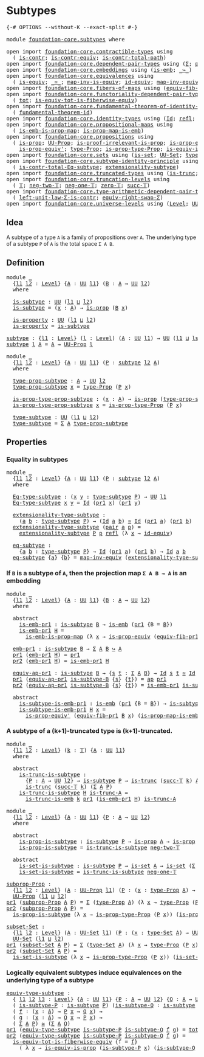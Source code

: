 # Subtypes

<pre class="Agda"><a id="21" class="Symbol">{-#</a> <a id="25" class="Keyword">OPTIONS</a> <a id="33" class="Pragma">--without-K</a> <a id="45" class="Pragma">--exact-split</a> <a id="59" class="Symbol">#-}</a>

<a id="64" class="Keyword">module</a> <a id="71" href="foundation-core.subtypes.html" class="Module">foundation-core.subtypes</a> <a id="96" class="Keyword">where</a>

<a id="103" class="Keyword">open</a> <a id="108" class="Keyword">import</a> <a id="115" href="foundation-core.contractible-types.html" class="Module">foundation-core.contractible-types</a> <a id="150" class="Keyword">using</a>
  <a id="158" class="Symbol">(</a> <a id="160" href="foundation-core.contractible-types.html#925" class="Function">is-contr</a><a id="168" class="Symbol">;</a> <a id="170" href="foundation-core.contractible-types.html#3230" class="Function">is-contr-equiv</a><a id="184" class="Symbol">;</a> <a id="186" href="foundation-core.contractible-types.html#1970" class="Function">is-contr-total-path</a><a id="205" class="Symbol">)</a>
<a id="207" class="Keyword">open</a> <a id="212" class="Keyword">import</a> <a id="219" href="foundation-core.dependent-pair-types.html" class="Module">foundation-core.dependent-pair-types</a> <a id="256" class="Keyword">using</a> <a id="262" class="Symbol">(</a><a id="263" href="foundation-core.dependent-pair-types.html#502" class="Record">Σ</a><a id="264" class="Symbol">;</a> <a id="266" href="foundation-core.dependent-pair-types.html#575" class="InductiveConstructor">pair</a><a id="270" class="Symbol">;</a> <a id="272" href="foundation-core.dependent-pair-types.html#592" class="Field">pr1</a><a id="275" class="Symbol">;</a> <a id="277" href="foundation-core.dependent-pair-types.html#604" class="Field">pr2</a><a id="280" class="Symbol">)</a>
<a id="282" class="Keyword">open</a> <a id="287" class="Keyword">import</a> <a id="294" href="foundation-core.embeddings.html" class="Module">foundation-core.embeddings</a> <a id="321" class="Keyword">using</a> <a id="327" class="Symbol">(</a><a id="328" href="foundation-core.embeddings.html#980" class="Function">is-emb</a><a id="334" class="Symbol">;</a> <a id="336" href="foundation-core.embeddings.html#1062" class="Function Operator">_↪_</a><a id="339" class="Symbol">)</a>
<a id="341" class="Keyword">open</a> <a id="346" class="Keyword">import</a> <a id="353" href="foundation-core.equivalences.html" class="Module">foundation-core.equivalences</a> <a id="382" class="Keyword">using</a>
  <a id="390" class="Symbol">(</a> <a id="392" href="foundation-core.equivalences.html#1542" class="Function">is-equiv</a><a id="400" class="Symbol">;</a> <a id="402" href="foundation-core.equivalences.html#1607" class="Function Operator">_≃_</a><a id="405" class="Symbol">;</a> <a id="407" href="foundation-core.equivalences.html#4173" class="Function">map-inv-is-equiv</a><a id="423" class="Symbol">;</a> <a id="425" href="foundation-core.equivalences.html#2480" class="Function">id-equiv</a><a id="433" class="Symbol">;</a> <a id="435" href="foundation-core.equivalences.html#5022" class="Function">map-inv-equiv</a><a id="448" class="Symbol">)</a>
<a id="450" class="Keyword">open</a> <a id="455" class="Keyword">import</a> <a id="462" href="foundation-core.fibers-of-maps.html" class="Module">foundation-core.fibers-of-maps</a> <a id="493" class="Keyword">using</a> <a id="499" class="Symbol">(</a><a id="500" href="foundation-core.fibers-of-maps.html#3592" class="Function">equiv-fib-pr1</a><a id="513" class="Symbol">)</a>
<a id="515" class="Keyword">open</a> <a id="520" class="Keyword">import</a> <a id="527" href="foundation-core.functoriality-dependent-pair-types.html" class="Module">foundation-core.functoriality-dependent-pair-types</a> <a id="578" class="Keyword">using</a>
  <a id="586" class="Symbol">(</a> <a id="588" href="foundation-core.functoriality-dependent-pair-types.html#1881" class="Function">tot</a><a id="591" class="Symbol">;</a> <a id="593" href="foundation-core.functoriality-dependent-pair-types.html#5869" class="Function">is-equiv-tot-is-fiberwise-equiv</a><a id="624" class="Symbol">)</a>
<a id="626" class="Keyword">open</a> <a id="631" class="Keyword">import</a> <a id="638" href="foundation-core.fundamental-theorem-of-identity-types.html" class="Module">foundation-core.fundamental-theorem-of-identity-types</a> <a id="692" class="Keyword">using</a>
  <a id="700" class="Symbol">(</a> <a id="702" href="foundation-core.fundamental-theorem-of-identity-types.html#1888" class="Function">fundamental-theorem-id</a><a id="724" class="Symbol">)</a>
<a id="726" class="Keyword">open</a> <a id="731" class="Keyword">import</a> <a id="738" href="foundation-core.identity-types.html" class="Module">foundation-core.identity-types</a> <a id="769" class="Keyword">using</a> <a id="775" class="Symbol">(</a><a id="776" href="foundation-core.identity-types.html#641" class="Datatype">Id</a><a id="778" class="Symbol">;</a> <a id="780" href="foundation-core.identity-types.html#694" class="InductiveConstructor">refl</a><a id="784" class="Symbol">;</a> <a id="786" href="foundation-core.identity-types.html#2853" class="Function">ap</a><a id="788" class="Symbol">)</a>
<a id="790" class="Keyword">open</a> <a id="795" class="Keyword">import</a> <a id="802" href="foundation-core.propositional-maps.html" class="Module">foundation-core.propositional-maps</a> <a id="837" class="Keyword">using</a>
  <a id="845" class="Symbol">(</a> <a id="847" href="foundation-core.propositional-maps.html#1524" class="Function">is-emb-is-prop-map</a><a id="865" class="Symbol">;</a> <a id="867" href="foundation-core.propositional-maps.html#1866" class="Function">is-prop-map-is-emb</a><a id="885" class="Symbol">)</a>
<a id="887" class="Keyword">open</a> <a id="892" class="Keyword">import</a> <a id="899" href="foundation-core.propositions.html" class="Module">foundation-core.propositions</a> <a id="928" class="Keyword">using</a>
  <a id="936" class="Symbol">(</a> <a id="938" href="foundation-core.propositions.html#1246" class="Function">is-prop</a><a id="945" class="Symbol">;</a> <a id="947" href="foundation-core.propositions.html#1322" class="Function">UU-Prop</a><a id="954" class="Symbol">;</a> <a id="956" href="foundation-core.propositions.html#2978" class="Function">is-proof-irrelevant-is-prop</a><a id="983" class="Symbol">;</a> <a id="985" href="foundation-core.propositions.html#4457" class="Function">is-prop-equiv</a><a id="998" class="Symbol">;</a>
    <a id="1004" href="foundation-core.propositions.html#4815" class="Function">is-prop-equiv&#39;</a><a id="1018" class="Symbol">;</a> <a id="1020" href="foundation-core.propositions.html#1424" class="Function">type-Prop</a><a id="1029" class="Symbol">;</a> <a id="1031" href="foundation-core.propositions.html#1491" class="Function">is-prop-type-Prop</a><a id="1048" class="Symbol">;</a> <a id="1050" href="foundation-core.propositions.html#3624" class="Function">is-equiv-is-prop</a><a id="1066" class="Symbol">)</a>
<a id="1068" class="Keyword">open</a> <a id="1073" class="Keyword">import</a> <a id="1080" href="foundation-core.sets.html" class="Module">foundation-core.sets</a> <a id="1101" class="Keyword">using</a> <a id="1107" class="Symbol">(</a><a id="1108" href="foundation-core.sets.html#1099" class="Function">is-set</a><a id="1114" class="Symbol">;</a> <a id="1116" href="foundation-core.sets.html#1177" class="Function">UU-Set</a><a id="1122" class="Symbol">;</a> <a id="1124" href="foundation-core.sets.html#1291" class="Function">type-Set</a><a id="1132" class="Symbol">;</a> <a id="1134" href="foundation-core.sets.html#1342" class="Function">is-set-type-Set</a><a id="1149" class="Symbol">)</a>
<a id="1151" class="Keyword">open</a> <a id="1156" class="Keyword">import</a> <a id="1163" href="foundation-core.subtype-identity-principle.html" class="Module">foundation-core.subtype-identity-principle</a> <a id="1206" class="Keyword">using</a>
  <a id="1214" class="Symbol">(</a> <a id="1216" href="foundation-core.subtype-identity-principle.html#1572" class="Function">is-contr-total-Eq-subtype</a><a id="1241" class="Symbol">;</a> <a id="1243" href="foundation-core.subtype-identity-principle.html#3178" class="Function">extensionality-subtype</a><a id="1265" class="Symbol">)</a>
<a id="1267" class="Keyword">open</a> <a id="1272" class="Keyword">import</a> <a id="1279" href="foundation-core.truncated-types.html" class="Module">foundation-core.truncated-types</a> <a id="1311" class="Keyword">using</a> <a id="1317" class="Symbol">(</a><a id="1318" href="foundation-core.truncated-types.html#1466" class="Function">is-trunc</a><a id="1326" class="Symbol">;</a> <a id="1328" href="foundation-core.truncated-types.html#4942" class="Function">is-trunc-is-emb</a><a id="1343" class="Symbol">)</a>
<a id="1345" class="Keyword">open</a> <a id="1350" class="Keyword">import</a> <a id="1357" href="foundation-core.truncation-levels.html" class="Module">foundation-core.truncation-levels</a> <a id="1391" class="Keyword">using</a>
  <a id="1399" class="Symbol">(</a> <a id="1401" href="foundation-core.truncation-levels.html#382" class="Datatype">𝕋</a><a id="1402" class="Symbol">;</a> <a id="1404" href="foundation-core.truncation-levels.html#403" class="InductiveConstructor">neg-two-𝕋</a><a id="1413" class="Symbol">;</a> <a id="1415" href="foundation-core.truncation-levels.html#435" class="Function">neg-one-𝕋</a><a id="1424" class="Symbol">;</a> <a id="1426" href="foundation-core.truncation-levels.html#479" class="Function">zero-𝕋</a><a id="1432" class="Symbol">;</a> <a id="1434" href="foundation-core.truncation-levels.html#419" class="InductiveConstructor">succ-𝕋</a><a id="1440" class="Symbol">)</a>
<a id="1442" class="Keyword">open</a> <a id="1447" class="Keyword">import</a> <a id="1454" href="foundation-core.type-arithmetic-dependent-pair-types.html" class="Module">foundation-core.type-arithmetic-dependent-pair-types</a> <a id="1507" class="Keyword">using</a>
  <a id="1515" class="Symbol">(</a> <a id="1517" href="foundation-core.type-arithmetic-dependent-pair-types.html#3077" class="Function">left-unit-law-Σ-is-contr</a><a id="1541" class="Symbol">;</a> <a id="1543" href="foundation-core.type-arithmetic-dependent-pair-types.html#11499" class="Function">equiv-right-swap-Σ</a><a id="1561" class="Symbol">)</a>
<a id="1563" class="Keyword">open</a> <a id="1568" class="Keyword">import</a> <a id="1575" href="foundation-core.universe-levels.html" class="Module">foundation-core.universe-levels</a> <a id="1607" class="Keyword">using</a> <a id="1613" class="Symbol">(</a><a id="1614" href="Agda.Primitive.html#597" class="Postulate">Level</a><a id="1619" class="Symbol">;</a> <a id="1621" href="foundation-core.universe-levels.html#222" class="Primitive">UU</a><a id="1623" class="Symbol">;</a> <a id="1625" href="Agda.Primitive.html#810" class="Primitive Operator">_⊔_</a><a id="1628" class="Symbol">;</a> <a id="1630" href="Agda.Primitive.html#780" class="Primitive">lsuc</a><a id="1634" class="Symbol">)</a>
</pre>
## Idea

A subtype of a type `A` is a family of propositions over `A`. The underlying type of a subtype `P` of `A` is the total space `Σ A B`. 

## Definition

<pre class="Agda"><a id="1809" class="Keyword">module</a> <a id="1816" href="foundation-core.subtypes.html#1816" class="Module">_</a>
  <a id="1820" class="Symbol">{</a><a id="1821" href="foundation-core.subtypes.html#1821" class="Bound">l1</a> <a id="1824" href="foundation-core.subtypes.html#1824" class="Bound">l2</a> <a id="1827" class="Symbol">:</a> <a id="1829" href="Agda.Primitive.html#597" class="Postulate">Level</a><a id="1834" class="Symbol">}</a> <a id="1836" class="Symbol">{</a><a id="1837" href="foundation-core.subtypes.html#1837" class="Bound">A</a> <a id="1839" class="Symbol">:</a> <a id="1841" href="foundation-core.universe-levels.html#222" class="Primitive">UU</a> <a id="1844" href="foundation-core.subtypes.html#1821" class="Bound">l1</a><a id="1846" class="Symbol">}</a> <a id="1848" class="Symbol">(</a><a id="1849" href="foundation-core.subtypes.html#1849" class="Bound">B</a> <a id="1851" class="Symbol">:</a> <a id="1853" href="foundation-core.subtypes.html#1837" class="Bound">A</a> <a id="1855" class="Symbol">→</a> <a id="1857" href="foundation-core.universe-levels.html#222" class="Primitive">UU</a> <a id="1860" href="foundation-core.subtypes.html#1824" class="Bound">l2</a><a id="1862" class="Symbol">)</a>
  <a id="1866" class="Keyword">where</a>

  <a id="1875" href="foundation-core.subtypes.html#1875" class="Function">is-subtype</a> <a id="1886" class="Symbol">:</a> <a id="1888" href="foundation-core.universe-levels.html#222" class="Primitive">UU</a> <a id="1891" class="Symbol">(</a><a id="1892" href="foundation-core.subtypes.html#1821" class="Bound">l1</a> <a id="1895" href="Agda.Primitive.html#810" class="Primitive Operator">⊔</a> <a id="1897" href="foundation-core.subtypes.html#1824" class="Bound">l2</a><a id="1899" class="Symbol">)</a>
  <a id="1903" href="foundation-core.subtypes.html#1875" class="Function">is-subtype</a> <a id="1914" class="Symbol">=</a> <a id="1916" class="Symbol">(</a><a id="1917" href="foundation-core.subtypes.html#1917" class="Bound">x</a> <a id="1919" class="Symbol">:</a> <a id="1921" href="foundation-core.subtypes.html#1837" class="Bound">A</a><a id="1922" class="Symbol">)</a> <a id="1924" class="Symbol">→</a> <a id="1926" href="foundation-core.propositions.html#1246" class="Function">is-prop</a> <a id="1934" class="Symbol">(</a><a id="1935" href="foundation-core.subtypes.html#1849" class="Bound">B</a> <a id="1937" href="foundation-core.subtypes.html#1917" class="Bound">x</a><a id="1938" class="Symbol">)</a>

  <a id="1943" href="foundation-core.subtypes.html#1943" class="Function">is-property</a> <a id="1955" class="Symbol">:</a> <a id="1957" href="foundation-core.universe-levels.html#222" class="Primitive">UU</a> <a id="1960" class="Symbol">(</a><a id="1961" href="foundation-core.subtypes.html#1821" class="Bound">l1</a> <a id="1964" href="Agda.Primitive.html#810" class="Primitive Operator">⊔</a> <a id="1966" href="foundation-core.subtypes.html#1824" class="Bound">l2</a><a id="1968" class="Symbol">)</a>
  <a id="1972" href="foundation-core.subtypes.html#1943" class="Function">is-property</a> <a id="1984" class="Symbol">=</a> <a id="1986" href="foundation-core.subtypes.html#1875" class="Function">is-subtype</a>

<a id="subtype"></a><a id="1998" href="foundation-core.subtypes.html#1998" class="Function">subtype</a> <a id="2006" class="Symbol">:</a> <a id="2008" class="Symbol">{</a><a id="2009" href="foundation-core.subtypes.html#2009" class="Bound">l1</a> <a id="2012" class="Symbol">:</a> <a id="2014" href="Agda.Primitive.html#597" class="Postulate">Level</a><a id="2019" class="Symbol">}</a> <a id="2021" class="Symbol">(</a><a id="2022" href="foundation-core.subtypes.html#2022" class="Bound">l</a> <a id="2024" class="Symbol">:</a> <a id="2026" href="Agda.Primitive.html#597" class="Postulate">Level</a><a id="2031" class="Symbol">)</a> <a id="2033" class="Symbol">(</a><a id="2034" href="foundation-core.subtypes.html#2034" class="Bound">A</a> <a id="2036" class="Symbol">:</a> <a id="2038" href="foundation-core.universe-levels.html#222" class="Primitive">UU</a> <a id="2041" href="foundation-core.subtypes.html#2009" class="Bound">l1</a><a id="2043" class="Symbol">)</a> <a id="2045" class="Symbol">→</a> <a id="2047" href="foundation-core.universe-levels.html#222" class="Primitive">UU</a> <a id="2050" class="Symbol">(</a><a id="2051" href="foundation-core.subtypes.html#2009" class="Bound">l1</a> <a id="2054" href="Agda.Primitive.html#810" class="Primitive Operator">⊔</a> <a id="2056" href="Agda.Primitive.html#780" class="Primitive">lsuc</a> <a id="2061" href="foundation-core.subtypes.html#2022" class="Bound">l</a><a id="2062" class="Symbol">)</a>
<a id="2064" href="foundation-core.subtypes.html#1998" class="Function">subtype</a> <a id="2072" href="foundation-core.subtypes.html#2072" class="Bound">l</a> <a id="2074" href="foundation-core.subtypes.html#2074" class="Bound">A</a> <a id="2076" class="Symbol">=</a> <a id="2078" href="foundation-core.subtypes.html#2074" class="Bound">A</a> <a id="2080" class="Symbol">→</a> <a id="2082" href="foundation-core.propositions.html#1322" class="Function">UU-Prop</a> <a id="2090" href="foundation-core.subtypes.html#2072" class="Bound">l</a>

<a id="2093" class="Keyword">module</a> <a id="2100" href="foundation-core.subtypes.html#2100" class="Module">_</a>
  <a id="2104" class="Symbol">{</a><a id="2105" href="foundation-core.subtypes.html#2105" class="Bound">l1</a> <a id="2108" href="foundation-core.subtypes.html#2108" class="Bound">l2</a> <a id="2111" class="Symbol">:</a> <a id="2113" href="Agda.Primitive.html#597" class="Postulate">Level</a><a id="2118" class="Symbol">}</a> <a id="2120" class="Symbol">{</a><a id="2121" href="foundation-core.subtypes.html#2121" class="Bound">A</a> <a id="2123" class="Symbol">:</a> <a id="2125" href="foundation-core.universe-levels.html#222" class="Primitive">UU</a> <a id="2128" href="foundation-core.subtypes.html#2105" class="Bound">l1</a><a id="2130" class="Symbol">}</a> <a id="2132" class="Symbol">(</a><a id="2133" href="foundation-core.subtypes.html#2133" class="Bound">P</a> <a id="2135" class="Symbol">:</a> <a id="2137" href="foundation-core.subtypes.html#1998" class="Function">subtype</a> <a id="2145" href="foundation-core.subtypes.html#2108" class="Bound">l2</a> <a id="2148" href="foundation-core.subtypes.html#2121" class="Bound">A</a><a id="2149" class="Symbol">)</a>
  <a id="2153" class="Keyword">where</a>

  <a id="2162" href="foundation-core.subtypes.html#2162" class="Function">type-prop-subtype</a> <a id="2180" class="Symbol">:</a> <a id="2182" href="foundation-core.subtypes.html#2121" class="Bound">A</a> <a id="2184" class="Symbol">→</a> <a id="2186" href="foundation-core.universe-levels.html#222" class="Primitive">UU</a> <a id="2189" href="foundation-core.subtypes.html#2108" class="Bound">l2</a>
  <a id="2194" href="foundation-core.subtypes.html#2162" class="Function">type-prop-subtype</a> <a id="2212" href="foundation-core.subtypes.html#2212" class="Bound">x</a> <a id="2214" class="Symbol">=</a> <a id="2216" href="foundation-core.propositions.html#1424" class="Function">type-Prop</a> <a id="2226" class="Symbol">(</a><a id="2227" href="foundation-core.subtypes.html#2133" class="Bound">P</a> <a id="2229" href="foundation-core.subtypes.html#2212" class="Bound">x</a><a id="2230" class="Symbol">)</a>

  <a id="2235" href="foundation-core.subtypes.html#2235" class="Function">is-prop-type-prop-subtype</a> <a id="2261" class="Symbol">:</a> <a id="2263" class="Symbol">(</a><a id="2264" href="foundation-core.subtypes.html#2264" class="Bound">x</a> <a id="2266" class="Symbol">:</a> <a id="2268" href="foundation-core.subtypes.html#2121" class="Bound">A</a><a id="2269" class="Symbol">)</a> <a id="2271" class="Symbol">→</a> <a id="2273" href="foundation-core.propositions.html#1246" class="Function">is-prop</a> <a id="2281" class="Symbol">(</a><a id="2282" href="foundation-core.subtypes.html#2162" class="Function">type-prop-subtype</a> <a id="2300" href="foundation-core.subtypes.html#2264" class="Bound">x</a><a id="2301" class="Symbol">)</a>
  <a id="2305" href="foundation-core.subtypes.html#2235" class="Function">is-prop-type-prop-subtype</a> <a id="2331" href="foundation-core.subtypes.html#2331" class="Bound">x</a> <a id="2333" class="Symbol">=</a> <a id="2335" href="foundation-core.propositions.html#1491" class="Function">is-prop-type-Prop</a> <a id="2353" class="Symbol">(</a><a id="2354" href="foundation-core.subtypes.html#2133" class="Bound">P</a> <a id="2356" href="foundation-core.subtypes.html#2331" class="Bound">x</a><a id="2357" class="Symbol">)</a>

  <a id="2362" href="foundation-core.subtypes.html#2362" class="Function">type-subtype</a> <a id="2375" class="Symbol">:</a> <a id="2377" href="foundation-core.universe-levels.html#222" class="Primitive">UU</a> <a id="2380" class="Symbol">(</a><a id="2381" href="foundation-core.subtypes.html#2105" class="Bound">l1</a> <a id="2384" href="Agda.Primitive.html#810" class="Primitive Operator">⊔</a> <a id="2386" href="foundation-core.subtypes.html#2108" class="Bound">l2</a><a id="2388" class="Symbol">)</a>
  <a id="2392" href="foundation-core.subtypes.html#2362" class="Function">type-subtype</a> <a id="2405" class="Symbol">=</a> <a id="2407" href="foundation-core.dependent-pair-types.html#502" class="Record">Σ</a> <a id="2409" href="foundation-core.subtypes.html#2121" class="Bound">A</a> <a id="2411" href="foundation-core.subtypes.html#2162" class="Function">type-prop-subtype</a>
</pre>
## Properties

### Equality in subtypes

<pre class="Agda"><a id="2483" class="Keyword">module</a> <a id="2490" href="foundation-core.subtypes.html#2490" class="Module">_</a>
  <a id="2494" class="Symbol">{</a><a id="2495" href="foundation-core.subtypes.html#2495" class="Bound">l1</a> <a id="2498" href="foundation-core.subtypes.html#2498" class="Bound">l2</a> <a id="2501" class="Symbol">:</a> <a id="2503" href="Agda.Primitive.html#597" class="Postulate">Level</a><a id="2508" class="Symbol">}</a> <a id="2510" class="Symbol">{</a><a id="2511" href="foundation-core.subtypes.html#2511" class="Bound">A</a> <a id="2513" class="Symbol">:</a> <a id="2515" href="foundation-core.universe-levels.html#222" class="Primitive">UU</a> <a id="2518" href="foundation-core.subtypes.html#2495" class="Bound">l1</a><a id="2520" class="Symbol">}</a> <a id="2522" class="Symbol">(</a><a id="2523" href="foundation-core.subtypes.html#2523" class="Bound">P</a> <a id="2525" class="Symbol">:</a> <a id="2527" href="foundation-core.subtypes.html#1998" class="Function">subtype</a> <a id="2535" href="foundation-core.subtypes.html#2498" class="Bound">l2</a> <a id="2538" href="foundation-core.subtypes.html#2511" class="Bound">A</a><a id="2539" class="Symbol">)</a>
  <a id="2543" class="Keyword">where</a>

  <a id="2552" href="foundation-core.subtypes.html#2552" class="Function">Eq-type-subtype</a> <a id="2568" class="Symbol">:</a> <a id="2570" class="Symbol">(</a><a id="2571" href="foundation-core.subtypes.html#2571" class="Bound">x</a> <a id="2573" href="foundation-core.subtypes.html#2573" class="Bound">y</a> <a id="2575" class="Symbol">:</a> <a id="2577" href="foundation-core.subtypes.html#2362" class="Function">type-subtype</a> <a id="2590" href="foundation-core.subtypes.html#2523" class="Bound">P</a><a id="2591" class="Symbol">)</a> <a id="2593" class="Symbol">→</a> <a id="2595" href="foundation-core.universe-levels.html#222" class="Primitive">UU</a> <a id="2598" href="foundation-core.subtypes.html#2495" class="Bound">l1</a>
  <a id="2603" href="foundation-core.subtypes.html#2552" class="Function">Eq-type-subtype</a> <a id="2619" href="foundation-core.subtypes.html#2619" class="Bound">x</a> <a id="2621" href="foundation-core.subtypes.html#2621" class="Bound">y</a> <a id="2623" class="Symbol">=</a> <a id="2625" href="foundation-core.identity-types.html#641" class="Datatype">Id</a> <a id="2628" class="Symbol">(</a><a id="2629" href="foundation-core.dependent-pair-types.html#592" class="Field">pr1</a> <a id="2633" href="foundation-core.subtypes.html#2619" class="Bound">x</a><a id="2634" class="Symbol">)</a> <a id="2636" class="Symbol">(</a><a id="2637" href="foundation-core.dependent-pair-types.html#592" class="Field">pr1</a> <a id="2641" href="foundation-core.subtypes.html#2621" class="Bound">y</a><a id="2642" class="Symbol">)</a>

  <a id="2647" href="foundation-core.subtypes.html#2647" class="Function">extensionality-type-subtype</a> <a id="2675" class="Symbol">:</a>
    <a id="2681" class="Symbol">(</a><a id="2682" href="foundation-core.subtypes.html#2682" class="Bound">a</a> <a id="2684" href="foundation-core.subtypes.html#2684" class="Bound">b</a> <a id="2686" class="Symbol">:</a> <a id="2688" href="foundation-core.subtypes.html#2362" class="Function">type-subtype</a> <a id="2701" href="foundation-core.subtypes.html#2523" class="Bound">P</a><a id="2702" class="Symbol">)</a> <a id="2704" class="Symbol">→</a> <a id="2706" class="Symbol">(</a><a id="2707" href="foundation-core.identity-types.html#641" class="Datatype">Id</a> <a id="2710" href="foundation-core.subtypes.html#2682" class="Bound">a</a> <a id="2712" href="foundation-core.subtypes.html#2684" class="Bound">b</a><a id="2713" class="Symbol">)</a> <a id="2715" href="foundation-core.equivalences.html#1607" class="Function Operator">≃</a> <a id="2717" href="foundation-core.identity-types.html#641" class="Datatype">Id</a> <a id="2720" class="Symbol">(</a><a id="2721" href="foundation-core.dependent-pair-types.html#592" class="Field">pr1</a> <a id="2725" href="foundation-core.subtypes.html#2682" class="Bound">a</a><a id="2726" class="Symbol">)</a> <a id="2728" class="Symbol">(</a><a id="2729" href="foundation-core.dependent-pair-types.html#592" class="Field">pr1</a> <a id="2733" href="foundation-core.subtypes.html#2684" class="Bound">b</a><a id="2734" class="Symbol">)</a>
  <a id="2738" href="foundation-core.subtypes.html#2647" class="Function">extensionality-type-subtype</a> <a id="2766" class="Symbol">(</a><a id="2767" href="foundation-core.dependent-pair-types.html#575" class="InductiveConstructor">pair</a> <a id="2772" href="foundation-core.subtypes.html#2772" class="Bound">a</a> <a id="2774" href="foundation-core.subtypes.html#2774" class="Bound">p</a><a id="2775" class="Symbol">)</a> <a id="2777" class="Symbol">=</a>
    <a id="2783" href="foundation-core.subtype-identity-principle.html#3178" class="Function">extensionality-subtype</a> <a id="2806" href="foundation-core.subtypes.html#2523" class="Bound">P</a> <a id="2808" href="foundation-core.subtypes.html#2774" class="Bound">p</a> <a id="2810" href="foundation-core.identity-types.html#694" class="InductiveConstructor">refl</a> <a id="2815" class="Symbol">(λ</a> <a id="2818" href="foundation-core.subtypes.html#2818" class="Bound">x</a> <a id="2820" class="Symbol">→</a> <a id="2822" href="foundation-core.equivalences.html#2480" class="Function">id-equiv</a><a id="2830" class="Symbol">)</a>

  <a id="2835" href="foundation-core.subtypes.html#2835" class="Function">eq-subtype</a> <a id="2846" class="Symbol">:</a>
    <a id="2852" class="Symbol">{</a><a id="2853" href="foundation-core.subtypes.html#2853" class="Bound">a</a> <a id="2855" href="foundation-core.subtypes.html#2855" class="Bound">b</a> <a id="2857" class="Symbol">:</a> <a id="2859" href="foundation-core.subtypes.html#2362" class="Function">type-subtype</a> <a id="2872" href="foundation-core.subtypes.html#2523" class="Bound">P</a><a id="2873" class="Symbol">}</a> <a id="2875" class="Symbol">→</a> <a id="2877" href="foundation-core.identity-types.html#641" class="Datatype">Id</a> <a id="2880" class="Symbol">(</a><a id="2881" href="foundation-core.dependent-pair-types.html#592" class="Field">pr1</a> <a id="2885" href="foundation-core.subtypes.html#2853" class="Bound">a</a><a id="2886" class="Symbol">)</a> <a id="2888" class="Symbol">(</a><a id="2889" href="foundation-core.dependent-pair-types.html#592" class="Field">pr1</a> <a id="2893" href="foundation-core.subtypes.html#2855" class="Bound">b</a><a id="2894" class="Symbol">)</a> <a id="2896" class="Symbol">→</a> <a id="2898" href="foundation-core.identity-types.html#641" class="Datatype">Id</a> <a id="2901" href="foundation-core.subtypes.html#2853" class="Bound">a</a> <a id="2903" href="foundation-core.subtypes.html#2855" class="Bound">b</a>
  <a id="2907" href="foundation-core.subtypes.html#2835" class="Function">eq-subtype</a> <a id="2918" class="Symbol">{</a><a id="2919" href="foundation-core.subtypes.html#2919" class="Bound">a</a><a id="2920" class="Symbol">}</a> <a id="2922" class="Symbol">{</a><a id="2923" href="foundation-core.subtypes.html#2923" class="Bound">b</a><a id="2924" class="Symbol">}</a> <a id="2926" class="Symbol">=</a> <a id="2928" href="foundation-core.equivalences.html#5022" class="Function">map-inv-equiv</a> <a id="2942" class="Symbol">(</a><a id="2943" href="foundation-core.subtypes.html#2647" class="Function">extensionality-type-subtype</a> <a id="2971" href="foundation-core.subtypes.html#2919" class="Bound">a</a> <a id="2973" href="foundation-core.subtypes.html#2923" class="Bound">b</a><a id="2974" class="Symbol">)</a>
</pre>
### If `B` is a subtype of `A`, then the projection map `Σ A B → A` is an embedding

<pre class="Agda"><a id="3074" class="Keyword">module</a> <a id="3081" href="foundation-core.subtypes.html#3081" class="Module">_</a>
  <a id="3085" class="Symbol">{</a><a id="3086" href="foundation-core.subtypes.html#3086" class="Bound">l1</a> <a id="3089" href="foundation-core.subtypes.html#3089" class="Bound">l2</a> <a id="3092" class="Symbol">:</a> <a id="3094" href="Agda.Primitive.html#597" class="Postulate">Level</a><a id="3099" class="Symbol">}</a> <a id="3101" class="Symbol">{</a><a id="3102" href="foundation-core.subtypes.html#3102" class="Bound">A</a> <a id="3104" class="Symbol">:</a> <a id="3106" href="foundation-core.universe-levels.html#222" class="Primitive">UU</a> <a id="3109" href="foundation-core.subtypes.html#3086" class="Bound">l1</a><a id="3111" class="Symbol">}</a> <a id="3113" class="Symbol">{</a><a id="3114" href="foundation-core.subtypes.html#3114" class="Bound">B</a> <a id="3116" class="Symbol">:</a> <a id="3118" href="foundation-core.subtypes.html#3102" class="Bound">A</a> <a id="3120" class="Symbol">→</a> <a id="3122" href="foundation-core.universe-levels.html#222" class="Primitive">UU</a> <a id="3125" href="foundation-core.subtypes.html#3089" class="Bound">l2</a><a id="3127" class="Symbol">}</a>
  <a id="3131" class="Keyword">where</a>

  <a id="3140" class="Keyword">abstract</a>
    <a id="3153" href="foundation-core.subtypes.html#3153" class="Function">is-emb-pr1</a> <a id="3164" class="Symbol">:</a> <a id="3166" href="foundation-core.subtypes.html#1875" class="Function">is-subtype</a> <a id="3177" href="foundation-core.subtypes.html#3114" class="Bound">B</a> <a id="3179" class="Symbol">→</a> <a id="3181" href="foundation-core.embeddings.html#980" class="Function">is-emb</a> <a id="3188" class="Symbol">(</a><a id="3189" href="foundation-core.dependent-pair-types.html#592" class="Field">pr1</a> <a id="3193" class="Symbol">{</a><a id="3194" class="Argument">B</a> <a id="3196" class="Symbol">=</a> <a id="3198" href="foundation-core.subtypes.html#3114" class="Bound">B</a><a id="3199" class="Symbol">})</a>
    <a id="3206" href="foundation-core.subtypes.html#3153" class="Function">is-emb-pr1</a> <a id="3217" href="foundation-core.subtypes.html#3217" class="Bound">H</a> <a id="3219" class="Symbol">=</a>
      <a id="3227" href="foundation-core.propositional-maps.html#1524" class="Function">is-emb-is-prop-map</a> <a id="3246" class="Symbol">(λ</a> <a id="3249" href="foundation-core.subtypes.html#3249" class="Bound">x</a> <a id="3251" class="Symbol">→</a> <a id="3253" href="foundation-core.propositions.html#4457" class="Function">is-prop-equiv</a> <a id="3267" class="Symbol">(</a><a id="3268" href="foundation-core.fibers-of-maps.html#3592" class="Function">equiv-fib-pr1</a> <a id="3282" href="foundation-core.subtypes.html#3114" class="Bound">B</a> <a id="3284" href="foundation-core.subtypes.html#3249" class="Bound">x</a><a id="3285" class="Symbol">)</a> <a id="3287" class="Symbol">(</a><a id="3288" href="foundation-core.subtypes.html#3217" class="Bound">H</a> <a id="3290" href="foundation-core.subtypes.html#3249" class="Bound">x</a><a id="3291" class="Symbol">))</a>

  <a id="3297" href="foundation-core.subtypes.html#3297" class="Function">emb-pr1</a> <a id="3305" class="Symbol">:</a> <a id="3307" href="foundation-core.subtypes.html#1875" class="Function">is-subtype</a> <a id="3318" href="foundation-core.subtypes.html#3114" class="Bound">B</a> <a id="3320" class="Symbol">→</a> <a id="3322" href="foundation-core.dependent-pair-types.html#502" class="Record">Σ</a> <a id="3324" href="foundation-core.subtypes.html#3102" class="Bound">A</a> <a id="3326" href="foundation-core.subtypes.html#3114" class="Bound">B</a> <a id="3328" href="foundation-core.embeddings.html#1062" class="Function Operator">↪</a> <a id="3330" href="foundation-core.subtypes.html#3102" class="Bound">A</a>
  <a id="3334" href="foundation-core.dependent-pair-types.html#592" class="Field">pr1</a> <a id="3338" class="Symbol">(</a><a id="3339" href="foundation-core.subtypes.html#3297" class="Function">emb-pr1</a> <a id="3347" href="foundation-core.subtypes.html#3347" class="Bound">H</a><a id="3348" class="Symbol">)</a> <a id="3350" class="Symbol">=</a> <a id="3352" href="foundation-core.dependent-pair-types.html#592" class="Field">pr1</a>
  <a id="3358" href="foundation-core.dependent-pair-types.html#604" class="Field">pr2</a> <a id="3362" class="Symbol">(</a><a id="3363" href="foundation-core.subtypes.html#3297" class="Function">emb-pr1</a> <a id="3371" href="foundation-core.subtypes.html#3371" class="Bound">H</a><a id="3372" class="Symbol">)</a> <a id="3374" class="Symbol">=</a> <a id="3376" href="foundation-core.subtypes.html#3153" class="Function">is-emb-pr1</a> <a id="3387" href="foundation-core.subtypes.html#3371" class="Bound">H</a>

  <a id="3392" href="foundation-core.subtypes.html#3392" class="Function">equiv-ap-pr1</a> <a id="3405" class="Symbol">:</a> <a id="3407" href="foundation-core.subtypes.html#1875" class="Function">is-subtype</a> <a id="3418" href="foundation-core.subtypes.html#3114" class="Bound">B</a> <a id="3420" class="Symbol">→</a> <a id="3422" class="Symbol">{</a><a id="3423" href="foundation-core.subtypes.html#3423" class="Bound">s</a> <a id="3425" href="foundation-core.subtypes.html#3425" class="Bound">t</a> <a id="3427" class="Symbol">:</a> <a id="3429" href="foundation-core.dependent-pair-types.html#502" class="Record">Σ</a> <a id="3431" href="foundation-core.subtypes.html#3102" class="Bound">A</a> <a id="3433" href="foundation-core.subtypes.html#3114" class="Bound">B</a><a id="3434" class="Symbol">}</a> <a id="3436" class="Symbol">→</a> <a id="3438" href="foundation-core.identity-types.html#641" class="Datatype">Id</a> <a id="3441" href="foundation-core.subtypes.html#3423" class="Bound">s</a> <a id="3443" href="foundation-core.subtypes.html#3425" class="Bound">t</a> <a id="3445" href="foundation-core.equivalences.html#1607" class="Function Operator">≃</a> <a id="3447" href="foundation-core.identity-types.html#641" class="Datatype">Id</a> <a id="3450" class="Symbol">(</a><a id="3451" href="foundation-core.dependent-pair-types.html#592" class="Field">pr1</a> <a id="3455" href="foundation-core.subtypes.html#3423" class="Bound">s</a><a id="3456" class="Symbol">)</a> <a id="3458" class="Symbol">(</a><a id="3459" href="foundation-core.dependent-pair-types.html#592" class="Field">pr1</a> <a id="3463" href="foundation-core.subtypes.html#3425" class="Bound">t</a><a id="3464" class="Symbol">)</a>
  <a id="3468" href="foundation-core.dependent-pair-types.html#592" class="Field">pr1</a> <a id="3472" class="Symbol">(</a><a id="3473" href="foundation-core.subtypes.html#3392" class="Function">equiv-ap-pr1</a> <a id="3486" href="foundation-core.subtypes.html#3486" class="Bound">is-subtype-B</a> <a id="3499" class="Symbol">{</a><a id="3500" href="foundation-core.subtypes.html#3500" class="Bound">s</a><a id="3501" class="Symbol">}</a> <a id="3503" class="Symbol">{</a><a id="3504" href="foundation-core.subtypes.html#3504" class="Bound">t</a><a id="3505" class="Symbol">})</a> <a id="3508" class="Symbol">=</a> <a id="3510" href="foundation-core.identity-types.html#2853" class="Function">ap</a> <a id="3513" href="foundation-core.dependent-pair-types.html#592" class="Field">pr1</a>
  <a id="3519" href="foundation-core.dependent-pair-types.html#604" class="Field">pr2</a> <a id="3523" class="Symbol">(</a><a id="3524" href="foundation-core.subtypes.html#3392" class="Function">equiv-ap-pr1</a> <a id="3537" href="foundation-core.subtypes.html#3537" class="Bound">is-subtype-B</a> <a id="3550" class="Symbol">{</a><a id="3551" href="foundation-core.subtypes.html#3551" class="Bound">s</a><a id="3552" class="Symbol">}</a> <a id="3554" class="Symbol">{</a><a id="3555" href="foundation-core.subtypes.html#3555" class="Bound">t</a><a id="3556" class="Symbol">})</a> <a id="3559" class="Symbol">=</a> <a id="3561" href="foundation-core.subtypes.html#3153" class="Function">is-emb-pr1</a> <a id="3572" href="foundation-core.subtypes.html#3537" class="Bound">is-subtype-B</a> <a id="3585" href="foundation-core.subtypes.html#3551" class="Bound">s</a> <a id="3587" href="foundation-core.subtypes.html#3555" class="Bound">t</a>

  <a id="3592" class="Keyword">abstract</a>
    <a id="3605" href="foundation-core.subtypes.html#3605" class="Function">is-subtype-is-emb-pr1</a> <a id="3627" class="Symbol">:</a> <a id="3629" href="foundation-core.embeddings.html#980" class="Function">is-emb</a> <a id="3636" class="Symbol">(</a><a id="3637" href="foundation-core.dependent-pair-types.html#592" class="Field">pr1</a> <a id="3641" class="Symbol">{</a><a id="3642" class="Argument">B</a> <a id="3644" class="Symbol">=</a> <a id="3646" href="foundation-core.subtypes.html#3114" class="Bound">B</a><a id="3647" class="Symbol">})</a> <a id="3650" class="Symbol">→</a> <a id="3652" href="foundation-core.subtypes.html#1875" class="Function">is-subtype</a> <a id="3663" href="foundation-core.subtypes.html#3114" class="Bound">B</a>
    <a id="3669" href="foundation-core.subtypes.html#3605" class="Function">is-subtype-is-emb-pr1</a> <a id="3691" href="foundation-core.subtypes.html#3691" class="Bound">H</a> <a id="3693" href="foundation-core.subtypes.html#3693" class="Bound">x</a> <a id="3695" class="Symbol">=</a>
      <a id="3703" href="foundation-core.propositions.html#4815" class="Function">is-prop-equiv&#39;</a> <a id="3718" class="Symbol">(</a><a id="3719" href="foundation-core.fibers-of-maps.html#3592" class="Function">equiv-fib-pr1</a> <a id="3733" href="foundation-core.subtypes.html#3114" class="Bound">B</a> <a id="3735" href="foundation-core.subtypes.html#3693" class="Bound">x</a><a id="3736" class="Symbol">)</a> <a id="3738" class="Symbol">(</a><a id="3739" href="foundation-core.propositional-maps.html#1866" class="Function">is-prop-map-is-emb</a> <a id="3758" href="foundation-core.subtypes.html#3691" class="Bound">H</a> <a id="3760" href="foundation-core.subtypes.html#3693" class="Bound">x</a><a id="3761" class="Symbol">)</a>
</pre>
### A subtype of a (k+1)-truncated type is (k+1)-truncated.

<pre class="Agda"><a id="3837" class="Keyword">module</a> <a id="3844" href="foundation-core.subtypes.html#3844" class="Module">_</a>
  <a id="3848" class="Symbol">{</a><a id="3849" href="foundation-core.subtypes.html#3849" class="Bound">l1</a> <a id="3852" href="foundation-core.subtypes.html#3852" class="Bound">l2</a> <a id="3855" class="Symbol">:</a> <a id="3857" href="Agda.Primitive.html#597" class="Postulate">Level</a><a id="3862" class="Symbol">}</a> <a id="3864" class="Symbol">(</a><a id="3865" href="foundation-core.subtypes.html#3865" class="Bound">k</a> <a id="3867" class="Symbol">:</a> <a id="3869" href="foundation-core.truncation-levels.html#382" class="Datatype">𝕋</a><a id="3870" class="Symbol">)</a> <a id="3872" class="Symbol">{</a><a id="3873" href="foundation-core.subtypes.html#3873" class="Bound">A</a> <a id="3875" class="Symbol">:</a> <a id="3877" href="foundation-core.universe-levels.html#222" class="Primitive">UU</a> <a id="3880" href="foundation-core.subtypes.html#3849" class="Bound">l1</a><a id="3882" class="Symbol">}</a>
  <a id="3886" class="Keyword">where</a>
  
  <a id="3897" class="Keyword">abstract</a>
    <a id="3910" href="foundation-core.subtypes.html#3910" class="Function">is-trunc-is-subtype</a> <a id="3930" class="Symbol">:</a>
      <a id="3938" class="Symbol">{</a><a id="3939" href="foundation-core.subtypes.html#3939" class="Bound">P</a> <a id="3941" class="Symbol">:</a> <a id="3943" href="foundation-core.subtypes.html#3873" class="Bound">A</a> <a id="3945" class="Symbol">→</a> <a id="3947" href="foundation-core.universe-levels.html#222" class="Primitive">UU</a> <a id="3950" href="foundation-core.subtypes.html#3852" class="Bound">l2</a><a id="3952" class="Symbol">}</a> <a id="3954" class="Symbol">→</a> <a id="3956" href="foundation-core.subtypes.html#1875" class="Function">is-subtype</a> <a id="3967" href="foundation-core.subtypes.html#3939" class="Bound">P</a> <a id="3969" class="Symbol">→</a> <a id="3971" href="foundation-core.truncated-types.html#1466" class="Function">is-trunc</a> <a id="3980" class="Symbol">(</a><a id="3981" href="foundation-core.truncation-levels.html#419" class="InductiveConstructor">succ-𝕋</a> <a id="3988" href="foundation-core.subtypes.html#3865" class="Bound">k</a><a id="3989" class="Symbol">)</a> <a id="3991" href="foundation-core.subtypes.html#3873" class="Bound">A</a> <a id="3993" class="Symbol">→</a>
      <a id="4001" href="foundation-core.truncated-types.html#1466" class="Function">is-trunc</a> <a id="4010" class="Symbol">(</a><a id="4011" href="foundation-core.truncation-levels.html#419" class="InductiveConstructor">succ-𝕋</a> <a id="4018" href="foundation-core.subtypes.html#3865" class="Bound">k</a><a id="4019" class="Symbol">)</a> <a id="4021" class="Symbol">(</a><a id="4022" href="foundation-core.dependent-pair-types.html#502" class="Record">Σ</a> <a id="4024" href="foundation-core.subtypes.html#3873" class="Bound">A</a> <a id="4026" href="foundation-core.subtypes.html#3939" class="Bound">P</a><a id="4027" class="Symbol">)</a>
    <a id="4033" href="foundation-core.subtypes.html#3910" class="Function">is-trunc-is-subtype</a> <a id="4053" href="foundation-core.subtypes.html#4053" class="Bound">H</a> <a id="4055" href="foundation-core.subtypes.html#4055" class="Bound">is-trunc-A</a> <a id="4066" class="Symbol">=</a>
      <a id="4074" href="foundation-core.truncated-types.html#4942" class="Function">is-trunc-is-emb</a> <a id="4090" href="foundation-core.subtypes.html#3865" class="Bound">k</a> <a id="4092" href="foundation-core.dependent-pair-types.html#592" class="Field">pr1</a> <a id="4096" class="Symbol">(</a><a id="4097" href="foundation-core.subtypes.html#3153" class="Function">is-emb-pr1</a> <a id="4108" href="foundation-core.subtypes.html#4053" class="Bound">H</a><a id="4109" class="Symbol">)</a> <a id="4111" href="foundation-core.subtypes.html#4055" class="Bound">is-trunc-A</a>

<a id="4123" class="Keyword">module</a> <a id="4130" href="foundation-core.subtypes.html#4130" class="Module">_</a>
  <a id="4134" class="Symbol">{</a><a id="4135" href="foundation-core.subtypes.html#4135" class="Bound">l1</a> <a id="4138" href="foundation-core.subtypes.html#4138" class="Bound">l2</a> <a id="4141" class="Symbol">:</a> <a id="4143" href="Agda.Primitive.html#597" class="Postulate">Level</a><a id="4148" class="Symbol">}</a> <a id="4150" class="Symbol">{</a><a id="4151" href="foundation-core.subtypes.html#4151" class="Bound">A</a> <a id="4153" class="Symbol">:</a> <a id="4155" href="foundation-core.universe-levels.html#222" class="Primitive">UU</a> <a id="4158" href="foundation-core.subtypes.html#4135" class="Bound">l1</a><a id="4160" class="Symbol">}</a> <a id="4162" class="Symbol">{</a><a id="4163" href="foundation-core.subtypes.html#4163" class="Bound">P</a> <a id="4165" class="Symbol">:</a> <a id="4167" href="foundation-core.subtypes.html#4151" class="Bound">A</a> <a id="4169" class="Symbol">→</a> <a id="4171" href="foundation-core.universe-levels.html#222" class="Primitive">UU</a> <a id="4174" href="foundation-core.subtypes.html#4138" class="Bound">l2</a><a id="4176" class="Symbol">}</a>
  <a id="4180" class="Keyword">where</a>
  
  <a id="4191" class="Keyword">abstract</a>
    <a id="4204" href="foundation-core.subtypes.html#4204" class="Function">is-prop-is-subtype</a> <a id="4223" class="Symbol">:</a> <a id="4225" href="foundation-core.subtypes.html#1875" class="Function">is-subtype</a> <a id="4236" href="foundation-core.subtypes.html#4163" class="Bound">P</a> <a id="4238" class="Symbol">→</a> <a id="4240" href="foundation-core.propositions.html#1246" class="Function">is-prop</a> <a id="4248" href="foundation-core.subtypes.html#4151" class="Bound">A</a> <a id="4250" class="Symbol">→</a> <a id="4252" href="foundation-core.propositions.html#1246" class="Function">is-prop</a> <a id="4260" class="Symbol">(</a><a id="4261" href="foundation-core.dependent-pair-types.html#502" class="Record">Σ</a> <a id="4263" href="foundation-core.subtypes.html#4151" class="Bound">A</a> <a id="4265" href="foundation-core.subtypes.html#4163" class="Bound">P</a><a id="4266" class="Symbol">)</a>
    <a id="4272" href="foundation-core.subtypes.html#4204" class="Function">is-prop-is-subtype</a> <a id="4291" class="Symbol">=</a> <a id="4293" href="foundation-core.subtypes.html#3910" class="Function">is-trunc-is-subtype</a> <a id="4313" href="foundation-core.truncation-levels.html#403" class="InductiveConstructor">neg-two-𝕋</a>

  <a id="4326" class="Keyword">abstract</a>
    <a id="4339" href="foundation-core.subtypes.html#4339" class="Function">is-set-is-subtype</a> <a id="4357" class="Symbol">:</a> <a id="4359" href="foundation-core.subtypes.html#1875" class="Function">is-subtype</a> <a id="4370" href="foundation-core.subtypes.html#4163" class="Bound">P</a> <a id="4372" class="Symbol">→</a> <a id="4374" href="foundation-core.sets.html#1099" class="Function">is-set</a> <a id="4381" href="foundation-core.subtypes.html#4151" class="Bound">A</a> <a id="4383" class="Symbol">→</a> <a id="4385" href="foundation-core.sets.html#1099" class="Function">is-set</a> <a id="4392" class="Symbol">(</a><a id="4393" href="foundation-core.dependent-pair-types.html#502" class="Record">Σ</a> <a id="4395" href="foundation-core.subtypes.html#4151" class="Bound">A</a> <a id="4397" href="foundation-core.subtypes.html#4163" class="Bound">P</a><a id="4398" class="Symbol">)</a>
    <a id="4404" href="foundation-core.subtypes.html#4339" class="Function">is-set-is-subtype</a> <a id="4422" class="Symbol">=</a> <a id="4424" href="foundation-core.subtypes.html#3910" class="Function">is-trunc-is-subtype</a> <a id="4444" href="foundation-core.truncation-levels.html#435" class="Function">neg-one-𝕋</a>

<a id="subprop-Prop"></a><a id="4455" href="foundation-core.subtypes.html#4455" class="Function">subprop-Prop</a> <a id="4468" class="Symbol">:</a>
  <a id="4472" class="Symbol">{</a><a id="4473" href="foundation-core.subtypes.html#4473" class="Bound">l1</a> <a id="4476" href="foundation-core.subtypes.html#4476" class="Bound">l2</a> <a id="4479" class="Symbol">:</a> <a id="4481" href="Agda.Primitive.html#597" class="Postulate">Level</a><a id="4486" class="Symbol">}</a> <a id="4488" class="Symbol">(</a><a id="4489" href="foundation-core.subtypes.html#4489" class="Bound">A</a> <a id="4491" class="Symbol">:</a> <a id="4493" href="foundation-core.propositions.html#1322" class="Function">UU-Prop</a> <a id="4501" href="foundation-core.subtypes.html#4473" class="Bound">l1</a><a id="4503" class="Symbol">)</a> <a id="4505" class="Symbol">(</a><a id="4506" href="foundation-core.subtypes.html#4506" class="Bound">P</a> <a id="4508" class="Symbol">:</a> <a id="4510" class="Symbol">(</a><a id="4511" href="foundation-core.subtypes.html#4511" class="Bound">x</a> <a id="4513" class="Symbol">:</a> <a id="4515" href="foundation-core.propositions.html#1424" class="Function">type-Prop</a> <a id="4525" href="foundation-core.subtypes.html#4489" class="Bound">A</a><a id="4526" class="Symbol">)</a> <a id="4528" class="Symbol">→</a> <a id="4530" href="foundation-core.propositions.html#1322" class="Function">UU-Prop</a> <a id="4538" href="foundation-core.subtypes.html#4476" class="Bound">l2</a><a id="4540" class="Symbol">)</a> <a id="4542" class="Symbol">→</a>
  <a id="4546" href="foundation-core.propositions.html#1322" class="Function">UU-Prop</a> <a id="4554" class="Symbol">(</a><a id="4555" href="foundation-core.subtypes.html#4473" class="Bound">l1</a> <a id="4558" href="Agda.Primitive.html#810" class="Primitive Operator">⊔</a> <a id="4560" href="foundation-core.subtypes.html#4476" class="Bound">l2</a><a id="4562" class="Symbol">)</a>
<a id="4564" href="foundation-core.dependent-pair-types.html#592" class="Field">pr1</a> <a id="4568" class="Symbol">(</a><a id="4569" href="foundation-core.subtypes.html#4455" class="Function">subprop-Prop</a> <a id="4582" href="foundation-core.subtypes.html#4582" class="Bound">A</a> <a id="4584" href="foundation-core.subtypes.html#4584" class="Bound">P</a><a id="4585" class="Symbol">)</a> <a id="4587" class="Symbol">=</a> <a id="4589" href="foundation-core.dependent-pair-types.html#502" class="Record">Σ</a> <a id="4591" class="Symbol">(</a><a id="4592" href="foundation-core.propositions.html#1424" class="Function">type-Prop</a> <a id="4602" href="foundation-core.subtypes.html#4582" class="Bound">A</a><a id="4603" class="Symbol">)</a> <a id="4605" class="Symbol">(λ</a> <a id="4608" href="foundation-core.subtypes.html#4608" class="Bound">x</a> <a id="4610" class="Symbol">→</a> <a id="4612" href="foundation-core.propositions.html#1424" class="Function">type-Prop</a> <a id="4622" class="Symbol">(</a><a id="4623" href="foundation-core.subtypes.html#4584" class="Bound">P</a> <a id="4625" href="foundation-core.subtypes.html#4608" class="Bound">x</a><a id="4626" class="Symbol">))</a>
<a id="4629" href="foundation-core.dependent-pair-types.html#604" class="Field">pr2</a> <a id="4633" class="Symbol">(</a><a id="4634" href="foundation-core.subtypes.html#4455" class="Function">subprop-Prop</a> <a id="4647" href="foundation-core.subtypes.html#4647" class="Bound">A</a> <a id="4649" href="foundation-core.subtypes.html#4649" class="Bound">P</a><a id="4650" class="Symbol">)</a> <a id="4652" class="Symbol">=</a>
  <a id="4656" href="foundation-core.subtypes.html#4204" class="Function">is-prop-is-subtype</a> <a id="4675" class="Symbol">(λ</a> <a id="4678" href="foundation-core.subtypes.html#4678" class="Bound">x</a> <a id="4680" class="Symbol">→</a> <a id="4682" href="foundation-core.propositions.html#1491" class="Function">is-prop-type-Prop</a> <a id="4700" class="Symbol">(</a><a id="4701" href="foundation-core.subtypes.html#4649" class="Bound">P</a> <a id="4703" href="foundation-core.subtypes.html#4678" class="Bound">x</a><a id="4704" class="Symbol">))</a> <a id="4707" class="Symbol">(</a><a id="4708" href="foundation-core.propositions.html#1491" class="Function">is-prop-type-Prop</a> <a id="4726" href="foundation-core.subtypes.html#4647" class="Bound">A</a><a id="4727" class="Symbol">)</a>

<a id="subset-Set"></a><a id="4730" href="foundation-core.subtypes.html#4730" class="Function">subset-Set</a> <a id="4741" class="Symbol">:</a>
  <a id="4745" class="Symbol">{</a><a id="4746" href="foundation-core.subtypes.html#4746" class="Bound">l1</a> <a id="4749" href="foundation-core.subtypes.html#4749" class="Bound">l2</a> <a id="4752" class="Symbol">:</a> <a id="4754" href="Agda.Primitive.html#597" class="Postulate">Level</a><a id="4759" class="Symbol">}</a> <a id="4761" class="Symbol">(</a><a id="4762" href="foundation-core.subtypes.html#4762" class="Bound">A</a> <a id="4764" class="Symbol">:</a> <a id="4766" href="foundation-core.sets.html#1177" class="Function">UU-Set</a> <a id="4773" href="foundation-core.subtypes.html#4746" class="Bound">l1</a><a id="4775" class="Symbol">)</a> <a id="4777" class="Symbol">(</a><a id="4778" href="foundation-core.subtypes.html#4778" class="Bound">P</a> <a id="4780" class="Symbol">:</a> <a id="4782" class="Symbol">(</a><a id="4783" href="foundation-core.subtypes.html#4783" class="Bound">x</a> <a id="4785" class="Symbol">:</a> <a id="4787" href="foundation-core.sets.html#1291" class="Function">type-Set</a> <a id="4796" href="foundation-core.subtypes.html#4762" class="Bound">A</a><a id="4797" class="Symbol">)</a> <a id="4799" class="Symbol">→</a> <a id="4801" href="foundation-core.propositions.html#1322" class="Function">UU-Prop</a> <a id="4809" href="foundation-core.subtypes.html#4749" class="Bound">l2</a><a id="4811" class="Symbol">)</a> <a id="4813" class="Symbol">→</a>
  <a id="4817" href="foundation-core.sets.html#1177" class="Function">UU-Set</a> <a id="4824" class="Symbol">(</a><a id="4825" href="foundation-core.subtypes.html#4746" class="Bound">l1</a> <a id="4828" href="Agda.Primitive.html#810" class="Primitive Operator">⊔</a> <a id="4830" href="foundation-core.subtypes.html#4749" class="Bound">l2</a><a id="4832" class="Symbol">)</a>
<a id="4834" href="foundation-core.dependent-pair-types.html#592" class="Field">pr1</a> <a id="4838" class="Symbol">(</a><a id="4839" href="foundation-core.subtypes.html#4730" class="Function">subset-Set</a> <a id="4850" href="foundation-core.subtypes.html#4850" class="Bound">A</a> <a id="4852" href="foundation-core.subtypes.html#4852" class="Bound">P</a><a id="4853" class="Symbol">)</a> <a id="4855" class="Symbol">=</a> <a id="4857" href="foundation-core.dependent-pair-types.html#502" class="Record">Σ</a> <a id="4859" class="Symbol">(</a><a id="4860" href="foundation-core.sets.html#1291" class="Function">type-Set</a> <a id="4869" href="foundation-core.subtypes.html#4850" class="Bound">A</a><a id="4870" class="Symbol">)</a> <a id="4872" class="Symbol">(λ</a> <a id="4875" href="foundation-core.subtypes.html#4875" class="Bound">x</a> <a id="4877" class="Symbol">→</a> <a id="4879" href="foundation-core.propositions.html#1424" class="Function">type-Prop</a> <a id="4889" class="Symbol">(</a><a id="4890" href="foundation-core.subtypes.html#4852" class="Bound">P</a> <a id="4892" href="foundation-core.subtypes.html#4875" class="Bound">x</a><a id="4893" class="Symbol">))</a>
<a id="4896" href="foundation-core.dependent-pair-types.html#604" class="Field">pr2</a> <a id="4900" class="Symbol">(</a><a id="4901" href="foundation-core.subtypes.html#4730" class="Function">subset-Set</a> <a id="4912" href="foundation-core.subtypes.html#4912" class="Bound">A</a> <a id="4914" href="foundation-core.subtypes.html#4914" class="Bound">P</a><a id="4915" class="Symbol">)</a> <a id="4917" class="Symbol">=</a>
  <a id="4921" href="foundation-core.subtypes.html#4339" class="Function">is-set-is-subtype</a> <a id="4939" class="Symbol">(λ</a> <a id="4942" href="foundation-core.subtypes.html#4942" class="Bound">x</a> <a id="4944" class="Symbol">→</a> <a id="4946" href="foundation-core.propositions.html#1491" class="Function">is-prop-type-Prop</a> <a id="4964" class="Symbol">(</a><a id="4965" href="foundation-core.subtypes.html#4914" class="Bound">P</a> <a id="4967" href="foundation-core.subtypes.html#4942" class="Bound">x</a><a id="4968" class="Symbol">))</a> <a id="4971" class="Symbol">(</a><a id="4972" href="foundation-core.sets.html#1342" class="Function">is-set-type-Set</a> <a id="4988" href="foundation-core.subtypes.html#4912" class="Bound">A</a><a id="4989" class="Symbol">)</a>
</pre>
### Logically equivalent subtypes induce equivalences on the underlying type of a subtype

<pre class="Agda"><a id="equiv-type-subtype"></a><a id="5095" href="foundation-core.subtypes.html#5095" class="Function">equiv-type-subtype</a> <a id="5114" class="Symbol">:</a>
  <a id="5118" class="Symbol">{</a> <a id="5120" href="foundation-core.subtypes.html#5120" class="Bound">l1</a> <a id="5123" href="foundation-core.subtypes.html#5123" class="Bound">l2</a> <a id="5126" href="foundation-core.subtypes.html#5126" class="Bound">l3</a> <a id="5129" class="Symbol">:</a> <a id="5131" href="Agda.Primitive.html#597" class="Postulate">Level</a><a id="5136" class="Symbol">}</a> <a id="5138" class="Symbol">{</a><a id="5139" href="foundation-core.subtypes.html#5139" class="Bound">A</a> <a id="5141" class="Symbol">:</a> <a id="5143" href="foundation-core.universe-levels.html#222" class="Primitive">UU</a> <a id="5146" href="foundation-core.subtypes.html#5120" class="Bound">l1</a><a id="5148" class="Symbol">}</a> <a id="5150" class="Symbol">{</a><a id="5151" href="foundation-core.subtypes.html#5151" class="Bound">P</a> <a id="5153" class="Symbol">:</a> <a id="5155" href="foundation-core.subtypes.html#5139" class="Bound">A</a> <a id="5157" class="Symbol">→</a> <a id="5159" href="foundation-core.universe-levels.html#222" class="Primitive">UU</a> <a id="5162" href="foundation-core.subtypes.html#5123" class="Bound">l2</a><a id="5164" class="Symbol">}</a> <a id="5166" class="Symbol">{</a><a id="5167" href="foundation-core.subtypes.html#5167" class="Bound">Q</a> <a id="5169" class="Symbol">:</a> <a id="5171" href="foundation-core.subtypes.html#5139" class="Bound">A</a> <a id="5173" class="Symbol">→</a> <a id="5175" href="foundation-core.universe-levels.html#222" class="Primitive">UU</a> <a id="5178" href="foundation-core.subtypes.html#5126" class="Bound">l3</a><a id="5180" class="Symbol">}</a> <a id="5182" class="Symbol">→</a>
  <a id="5186" class="Symbol">(</a> <a id="5188" href="foundation-core.subtypes.html#5188" class="Bound">is-subtype-P</a> <a id="5201" class="Symbol">:</a> <a id="5203" href="foundation-core.subtypes.html#1875" class="Function">is-subtype</a> <a id="5214" href="foundation-core.subtypes.html#5151" class="Bound">P</a><a id="5215" class="Symbol">)</a> <a id="5217" class="Symbol">(</a><a id="5218" href="foundation-core.subtypes.html#5218" class="Bound">is-subtype-Q</a> <a id="5231" class="Symbol">:</a> <a id="5233" href="foundation-core.subtypes.html#1875" class="Function">is-subtype</a> <a id="5244" href="foundation-core.subtypes.html#5167" class="Bound">Q</a><a id="5245" class="Symbol">)</a> <a id="5247" class="Symbol">→</a>
  <a id="5251" class="Symbol">(</a> <a id="5253" href="foundation-core.subtypes.html#5253" class="Bound">f</a> <a id="5255" class="Symbol">:</a> <a id="5257" class="Symbol">(</a><a id="5258" href="foundation-core.subtypes.html#5258" class="Bound">x</a> <a id="5260" class="Symbol">:</a> <a id="5262" href="foundation-core.subtypes.html#5139" class="Bound">A</a><a id="5263" class="Symbol">)</a> <a id="5265" class="Symbol">→</a> <a id="5267" href="foundation-core.subtypes.html#5151" class="Bound">P</a> <a id="5269" href="foundation-core.subtypes.html#5258" class="Bound">x</a> <a id="5271" class="Symbol">→</a> <a id="5273" href="foundation-core.subtypes.html#5167" class="Bound">Q</a> <a id="5275" href="foundation-core.subtypes.html#5258" class="Bound">x</a><a id="5276" class="Symbol">)</a> <a id="5278" class="Symbol">→</a>
  <a id="5282" class="Symbol">(</a> <a id="5284" href="foundation-core.subtypes.html#5284" class="Bound">g</a> <a id="5286" class="Symbol">:</a> <a id="5288" class="Symbol">(</a><a id="5289" href="foundation-core.subtypes.html#5289" class="Bound">x</a> <a id="5291" class="Symbol">:</a> <a id="5293" href="foundation-core.subtypes.html#5139" class="Bound">A</a><a id="5294" class="Symbol">)</a> <a id="5296" class="Symbol">→</a> <a id="5298" href="foundation-core.subtypes.html#5167" class="Bound">Q</a> <a id="5300" href="foundation-core.subtypes.html#5289" class="Bound">x</a> <a id="5302" class="Symbol">→</a> <a id="5304" href="foundation-core.subtypes.html#5151" class="Bound">P</a> <a id="5306" href="foundation-core.subtypes.html#5289" class="Bound">x</a><a id="5307" class="Symbol">)</a> <a id="5309" class="Symbol">→</a>
  <a id="5313" class="Symbol">(</a> <a id="5315" href="foundation-core.dependent-pair-types.html#502" class="Record">Σ</a> <a id="5317" href="foundation-core.subtypes.html#5139" class="Bound">A</a> <a id="5319" href="foundation-core.subtypes.html#5151" class="Bound">P</a><a id="5320" class="Symbol">)</a> <a id="5322" href="foundation-core.equivalences.html#1607" class="Function Operator">≃</a> <a id="5324" class="Symbol">(</a><a id="5325" href="foundation-core.dependent-pair-types.html#502" class="Record">Σ</a> <a id="5327" href="foundation-core.subtypes.html#5139" class="Bound">A</a> <a id="5329" href="foundation-core.subtypes.html#5167" class="Bound">Q</a><a id="5330" class="Symbol">)</a>
<a id="5332" href="foundation-core.dependent-pair-types.html#592" class="Field">pr1</a> <a id="5336" class="Symbol">(</a><a id="5337" href="foundation-core.subtypes.html#5095" class="Function">equiv-type-subtype</a> <a id="5356" href="foundation-core.subtypes.html#5356" class="Bound">is-subtype-P</a> <a id="5369" href="foundation-core.subtypes.html#5369" class="Bound">is-subtype-Q</a> <a id="5382" href="foundation-core.subtypes.html#5382" class="Bound">f</a> <a id="5384" href="foundation-core.subtypes.html#5384" class="Bound">g</a><a id="5385" class="Symbol">)</a> <a id="5387" class="Symbol">=</a> <a id="5389" href="foundation-core.functoriality-dependent-pair-types.html#1881" class="Function">tot</a> <a id="5393" href="foundation-core.subtypes.html#5382" class="Bound">f</a>
<a id="5395" href="foundation-core.dependent-pair-types.html#604" class="Field">pr2</a> <a id="5399" class="Symbol">(</a><a id="5400" href="foundation-core.subtypes.html#5095" class="Function">equiv-type-subtype</a> <a id="5419" href="foundation-core.subtypes.html#5419" class="Bound">is-subtype-P</a> <a id="5432" href="foundation-core.subtypes.html#5432" class="Bound">is-subtype-Q</a> <a id="5445" href="foundation-core.subtypes.html#5445" class="Bound">f</a> <a id="5447" href="foundation-core.subtypes.html#5447" class="Bound">g</a><a id="5448" class="Symbol">)</a> <a id="5450" class="Symbol">=</a>
  <a id="5454" href="foundation-core.functoriality-dependent-pair-types.html#5869" class="Function">is-equiv-tot-is-fiberwise-equiv</a> <a id="5486" class="Symbol">{</a><a id="5487" class="Argument">f</a> <a id="5489" class="Symbol">=</a> <a id="5491" href="foundation-core.subtypes.html#5445" class="Bound">f</a><a id="5492" class="Symbol">}</a>
    <a id="5498" class="Symbol">(</a> <a id="5500" class="Symbol">λ</a> <a id="5502" href="foundation-core.subtypes.html#5502" class="Bound">x</a> <a id="5504" class="Symbol">→</a> <a id="5506" href="foundation-core.propositions.html#3624" class="Function">is-equiv-is-prop</a> <a id="5523" class="Symbol">(</a><a id="5524" href="foundation-core.subtypes.html#5419" class="Bound">is-subtype-P</a> <a id="5537" href="foundation-core.subtypes.html#5502" class="Bound">x</a><a id="5538" class="Symbol">)</a> <a id="5540" class="Symbol">(</a><a id="5541" href="foundation-core.subtypes.html#5432" class="Bound">is-subtype-Q</a> <a id="5554" href="foundation-core.subtypes.html#5502" class="Bound">x</a><a id="5555" class="Symbol">)</a> <a id="5557" class="Symbol">(</a><a id="5558" href="foundation-core.subtypes.html#5447" class="Bound">g</a> <a id="5560" href="foundation-core.subtypes.html#5502" class="Bound">x</a><a id="5561" class="Symbol">))</a>
</pre>